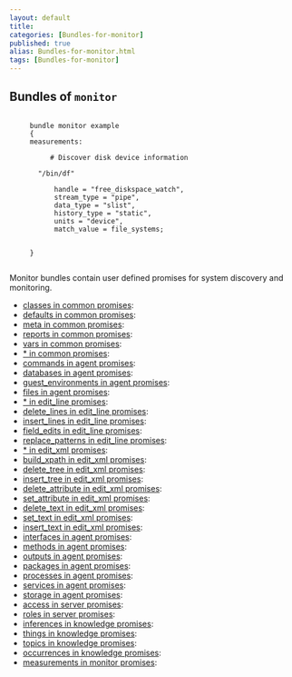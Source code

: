 ```yaml
---
layout: default
title: 
categories: [Bundles-for-monitor]
published: true
alias: Bundles-for-monitor.html
tags: [Bundles-for-monitor]
---
```


Bundles of `monitor`
--------------------

  

```
     
     bundle monitor example
     {
     measurements:
     
          # Discover disk device information
     
       "/bin/df"
     
           handle = "free_diskspace_watch",
           stream_type = "pipe",
           data_type = "slist",
           history_type = "static",
           units = "device",
           match_value = file_systems;
     
     
     }
     
```

Monitor bundles contain user defined promises for system discovery and
monitoring.

  

-   [classes in common promises](#classes-in-common-promises):
-   [defaults in common promises](#defaults-in-common-promises):
-   [meta in common promises](#meta-in-common-promises):
-   [reports in common promises](#reports-in-common-promises):
-   [vars in common promises](#vars-in-common-promises):
-   [\* in common promises](#Miscellaneous-in-common-promises):
-   [commands in agent promises](#commands-in-agent-promises):
-   [databases in agent promises](#databases-in-agent-promises):
-   [guest\_environments in agent
    promises](#guest_005fenvironments-in-agent-promises):
-   [files in agent promises](#files-in-agent-promises):
-   [\* in edit\_line
    promises](#Miscellaneous-in-edit_005fline-promises):
-   [delete\_lines in edit\_line
    promises](#delete_005flines-in-edit_005fline-promises):
-   [insert\_lines in edit\_line
    promises](#insert_005flines-in-edit_005fline-promises):
-   [field\_edits in edit\_line
    promises](#field_005fedits-in-edit_005fline-promises):
-   [replace\_patterns in edit\_line
    promises](#replace_005fpatterns-in-edit_005fline-promises):
-   [\* in edit\_xml promises](#Miscellaneous-in-edit_005fxml-promises):
-   [build\_xpath in edit\_xml
    promises](#build_005fxpath-in-edit_005fxml-promises):
-   [delete\_tree in edit\_xml
    promises](#delete_005ftree-in-edit_005fxml-promises):
-   [insert\_tree in edit\_xml
    promises](#insert_005ftree-in-edit_005fxml-promises):
-   [delete\_attribute in edit\_xml
    promises](#delete_005fattribute-in-edit_005fxml-promises):
-   [set\_attribute in edit\_xml
    promises](#set_005fattribute-in-edit_005fxml-promises):
-   [delete\_text in edit\_xml
    promises](#delete_005ftext-in-edit_005fxml-promises):
-   [set\_text in edit\_xml
    promises](#set_005ftext-in-edit_005fxml-promises):
-   [insert\_text in edit\_xml
    promises](#insert_005ftext-in-edit_005fxml-promises):
-   [interfaces in agent promises](#interfaces-in-agent-promises):
-   [methods in agent promises](#methods-in-agent-promises):
-   [outputs in agent promises](#outputs-in-agent-promises):
-   [packages in agent promises](#packages-in-agent-promises):
-   [processes in agent promises](#processes-in-agent-promises):
-   [services in agent promises](#services-in-agent-promises):
-   [storage in agent promises](#storage-in-agent-promises):
-   [access in server promises](#access-in-server-promises):
-   [roles in server promises](#roles-in-server-promises):
-   [inferences in knowledge
    promises](#inferences-in-knowledge-promises):
-   [things in knowledge promises](#things-in-knowledge-promises):
-   [topics in knowledge promises](#topics-in-knowledge-promises):
-   [occurrences in knowledge
    promises](#occurrences-in-knowledge-promises):
-   [measurements in monitor
    promises](#measurements-in-monitor-promises):

